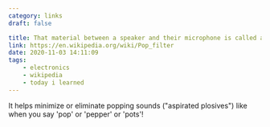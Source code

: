```yaml
---
category: links
draft: false

title: That material between a speaker and their microphone is called a "pop filter".
link: https://en.wikipedia.org/wiki/Pop_filter
date: 2020-11-03 14:11:09
tags:
    - electronics
    - wikipedia
    - today i learned
---
```


It helps minimize or eliminate popping sounds ("aspirated plosives") like when you say 'pop' or 'pepper' or 'pots'!
